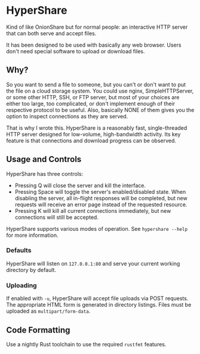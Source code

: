 # HyperShare

Kind of like OnionShare but for normal people: an interactive HTTP server that can both serve and accept files.

It has been designed to be used with basically any web browser. Users don't need special software to upload or download files.

## Why?

So you want to send a file to someone, but you can't or don't want to put the file on a cloud storage system. You could use nginx, SimpleHTTPServer, or some other HTTP, SSH, or FTP server, but most of your choices are either too large, too complicated, or don't implement enough of their respective protocol to be useful. Also, basically NONE of them gives you the option to inspect connections as they are served.

That is why I wrote this. HyperShare is a reasonably fast, single-threaded HTTP server designed for low-volume, high-bandwidth activity. Its key feature is that connections and download progress can be observed.

## Usage and Controls

HyperShare has three controls:
* Pressing Q will close the server and kill the interface.
* Pressing Space will toggle the server's enabled/disabled state. When disabling the server, all in-flight responses will be completed, but new requests will receive an error page instead of the requested resource.
* Pressing K will kill all current connections immediately, but new connections will still be accepted.

HyperShare supports various modes of operation. See `hypershare --help` for more information.

### Defaults

HyperShare will listen on `127.0.0.1:80` and serve your current working directory by default.

### Uploading

If enabled with `-u`, HyperShare will accept file uploads via POST requests. The appropriate HTML form is generated in directory listings. Files must be uploaded as `multipart/form-data`.

## Code Formatting
Use a nightly Rust toolchain to use the required `rustfmt` features.
